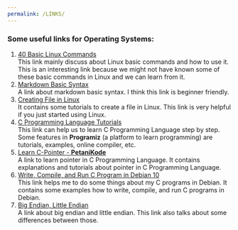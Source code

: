 ```yaml
---
permalink: /LINKS/
---
```


### Some useful links for Operating Systems:
1. [40 Basic Linux Commands](https://linoxide.com/essential-linux-basic-commands/)<br>
This link mainly discuss about Linux basic commands and how to use it. This is an interesting link because we might not have known some of these basic commands in Linux
and we can learn from it.
2. [Markdown Basic Syntax](https://www.markdownguide.org/basic-syntax/)<br>
A link about markdown basic syntax. I think this link is beginner friendly.
3. [Creating File in Linux](https://www.cyberciti.biz/faq/create-a-file-in-linux-using-the-bash-shell-terminal/)<br>
It contains some tutorials to create a file in Linux. This link is very helpful if you just started using Linux.
4. [C Programming Language Tutorials](https://www.programiz.com/c-programming)<br>
This link can help us to learn C Programming Language step by step. 
Some features in **Programiz** (a platform to learn programming) are tutorials, examples, online compiler, etc.
5. [Learn C-Pointer - **PetaniKode**](https://www.petanikode.com/c-pointer/)<br>
A link to learn pointer in C Programming Language. It contains explanations and tutorials about pointer in C Programming Language.
6. [Write, Compile, and Run C Program in Debian 10](https://vitux.com/how-to-write-and-run-a-c-program-in-debian-10/)<br>
This link helps me to do some things about my C programs in Debian. It contains some examples how to write, compile, and run C programs in Debian.
7. [Big Endian, Little Endian](https://www.techtarget.com/searchnetworking/definition/big-endian-and-little-endian)<br>
A link about big endian and little endian. This link also talks about some differences between those.
